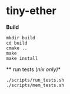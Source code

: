 # tiny-ether #

**Build**
```
mkdir build
cd build
cmake ..
make
make install
```

** run tests (*nix only)**
```
./scripts/run_tests.sh
./scripts/mem_tests.sh
```
